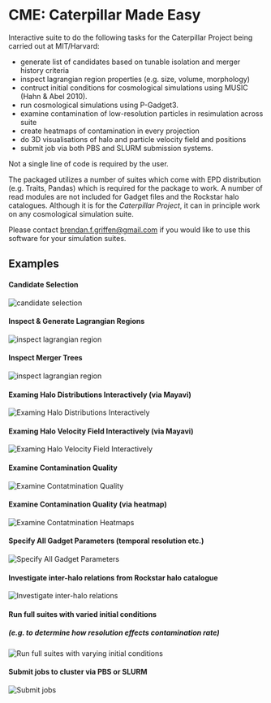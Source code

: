 CME: Caterpillar Made Easy
===

Interactive suite to do the following tasks for the Caterpillar Project being carried out at MIT/Harvard:

* generate list of candidates based on tunable isolation and merger history criteria
* inspect lagrangian region properties (e.g. size, volume, morphology)
* contruct initial conditions for cosmological simulations using MUSIC (Hahn & Abel 2010).
* run cosmological simulations using P-Gadget3.
* examine contamination of low-resolution particles in resimulation across suite
* create heatmaps of contamination in every projection
* do 3D visualisations of halo and particle velocity field and positions
* submit job via both PBS and SLURM submission systems.

Not a single line of code is required by the user. 

The packaged utilizes a number of suites which come with EPD distribution (e.g. Traits, Pandas) which is required for the package to work. A number of read modules are not included for Gadget files and the Rockstar halo catalogues. Although it is for the *Caterpillar Project*, it can in principle work on any cosmological simulation suite. 

Please contact [brendan.f.griffen@gmail.com](mailto:brendan.f.griffen) if you would like to use this software for your simulation suites.

## Examples

#### Candidate Selection
![candidate selection](http://brendangriffen.com/assets/cme/candidateselection.png)

#### Inspect & Generate Lagrangian Regions
![inspect lagrangian region](http://brendangriffen.com/images/cme/lagrangianinspection.png)

#### Inspect Merger Trees
![inspect lagrangian region](http://brendangriffen.com/images/cme/mergertreeinspection.png)

#### Examing Halo Distributions Interactively  (via Mayavi)
![Examing Halo Distributions Interactively](http://brendangriffen.com/images/cme/FOFviz.png)

#### Examing Halo Velocity Field Interactively (via Mayavi)
![Examing Halo Velocity Field Interactively](http://brendangriffen.com/images/cme/velocityhaloinspection.png)

#### Examine Contamination Quality
![Examine Contatmination Quality](http://brendangriffen.com/images/cme/contaminationradial.png)

#### Examine Contamination Quality (via heatmap)
![Examine Contatmination Heatmaps](http://brendangriffen.com/images/cme/contaminationheatmap.png)

#### Specify All Gadget Parameters (temporal resolution etc.)
![Specify All Gadget Parameters](http://brendangriffen.com/images/cme/specifysnapshotoutput.png)

#### Investigate inter-halo relations from Rockstar halo catalogue
![Investigate inter-halo relations](http://brendangriffen.com/images/cme/inspectparams.png)

#### Run full suites with varied initial conditions 
##### (e.g. to determine how resolution effects contamination rate)
![Run full suites with varying initial conditions](http://brendangriffen.com/images/cme/existencecheck.png)

#### Submit jobs to cluster via PBS or SLURM
![Submit jobs](http://brendangriffen.com/images/cme/submitjob.png)
